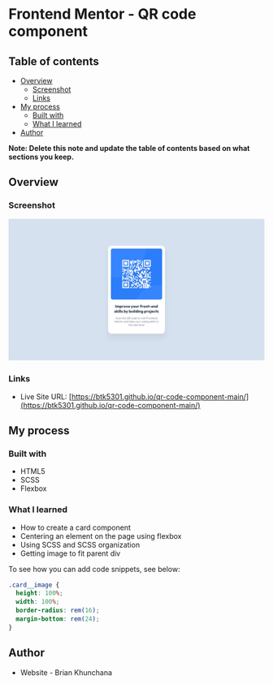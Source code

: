 # Frontend Mentor - QR code component

## Table of contents

- [Overview](#overview)
  - [Screenshot](#screenshot)
  - [Links](#links)
- [My process](#my-process)
  - [Built with](#built-with)
  - [What I learned](#what-i-learned)
- [Author](#author)

**Note: Delete this note and update the table of contents based on what sections you keep.**

## Overview

### Screenshot

![](./design/desktop-design.jpg)

### Links

- Live Site URL: [https://btk5301.github.io/qr-code-component-main/](https://btk5301.github.io/qr-code-component-main/)

## My process

### Built with

- HTML5
- SCSS
- Flexbox

### What I learned

- How to create a card component
- Centering an element on the page using flexbox
- Using SCSS and SCSS organization
- Getting image to fit parent div

To see how you can add code snippets, see below:

```scss
.card__image {
  height: 100%;
  width: 100%;
  border-radius: rem(16);
  margin-bottom: rem(24);
}
```

## Author

- Website - Brian Khunchana
